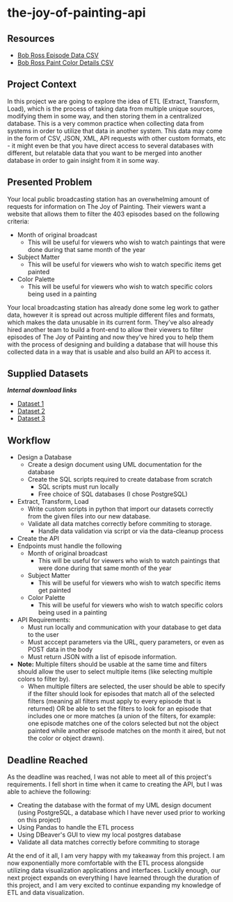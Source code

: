 # the-joy-of-painting-api

## Resources
- [Bob Ross Episode Data CSV](https://intranet.hbtn.io/rltoken/X5EpmCHlJFa4Ve11jJvKaw)
- [Bob Ross Paint Color Details CSV](https://intranet.hbtn.io/rltoken/LkOkYqhJjneq4PSWxRSLOQ)

## Project Context
In this project we are going to explore the idea of ETL (Extract, Transform, Load), which is the process of taking data from multiple unique sources, modifying them in some way, and then storing them in a centralized database. This is a very common practice when collecting data from systems in order to utilize that data in another system. This data may come in the form of CSV, JSON, XML, API requests with other custom formats, etc - it might even be that you have direct access to several databases with different, but relatable data that you want to be merged into another database in order to gain insight from it in some way.

## Presented Problem
Your local public broadcasting station has an overwhelming amount of requests for information on The Joy of Painting. Their viewers want a website that allows them to filter the 403 episodes based on the following criteria:
  
- Month of original broadcast  
  - This will be useful for viewers who wish to watch paintings that were done during that same month of the year  
- Subject Matter  
  - This will be useful for viewers who wish to watch specific items get painted  
- Color Palette  
  - This will be useful for viewers who wish to watch specific colors being used in a painting  

Your local broadcasting station has already done some leg work to gather data, however it is spread out across multiple different files and formats, which makes the data unusable in its current form. They’ve also already hired another team to build a front-end to allow their viewers to filter episodes of The Joy of Painting and now they’ve hired you to help them with the process of designing and building a database that will house this collected data in a way that is usable and also build an API to access it.

## Supplied Datasets
***Internal download links***
- [Dataset 1](https://intranet.hbtn.io/rltoken/S6crSk1ADjQ720PLhC74Ug)
- [Dataset 2](https://intranet.hbtn.io/rltoken/5NbBTeENaBzGoRMpfVTtRQ)
- [Dataset 3](https://intranet.hbtn.io/rltoken/sph2Amdu_N58D7HTfbttsQ)

## Workflow
- Design a Database
  - Create a design document using UML documentation for the database
  - Create the SQL scripts required to create database from scratch
    - SQL scripts must run locally
	- Free choice of SQL databases (I chose PostgreSQL)
- Extract, Transform, Load
  - Write custom scripts in python that import our datasets correctly from the given files into our new database.
  - Validate all data matches correctly before commiting to storage.
    - Handle data validation via script or via the data-cleanup process
- Create the API
- Endpoints must handle the following
  - Month of original broadcast
    - This will be useful for viewers who wish to watch paintings that were done during that same month of the year
  - Subject Matter
    - This will be useful for viewers who wish to watch specific items get painted
  - Color Palette
    - This will be useful for viewers who wish to watch specific colors being used in a painting
- API Requirements:
  - Must run locally and communication with your database to get data to the user
  - Must acccept parameters via the URL, query parameters, or even as POST data in the body
  - Must return JSON with a list of episode information.
- **Note:** Multiple filters should be usable at the same time and filters should allow the user to select multiple items (like selecting multiple colors to filter by). 
  - When multiple filters are selected, the user should be able to specify if the filter should look for episodes that match all of the selected filters (meaning all filters must apply to every episode that is returned) OR be able to set the filters to look for an episode that includes one or more matches (a union of the filters, for example: one episode matches one of the colors selected but not the object painted while another episode matches on the month it aired, but not the color or object drawn).
  
## Deadline Reached
As the deadline was reached, I was not able to meet all of this project's requirements. I fell short in time when it came to creating the API, but I was able to achieve the following:
- Creating the database with the format of my UML design document (using PostgreSQL, a database which I have never used prior to working on this project)
- Using Pandas to handle the ETL process
- Using DBeaver's GUI to view my local postgres database
- Validate all data matches correctly before commiting to storage  
  
At the end of it all, I am very happy with my takeaway from this project. I am now exponentially more comfortable with the ETL process alongside utilizing data visualization applications and interfaces. Luckily enough, our next project expands on everything I have learned through the duration of this project, and I am very excited to continue expanding my knowledge of ETL and data visualization.
